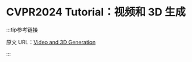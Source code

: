 # CVPR2024 Tutorial：视频和 3D 生成

:::tip参考链接

原文 URL：[Video and 3D Generation](https://datarelease.blob.core.windows.net/tutorial/vision_foundation_models_2024/Kevin_Video_3D_Generation.pdf)

:::
